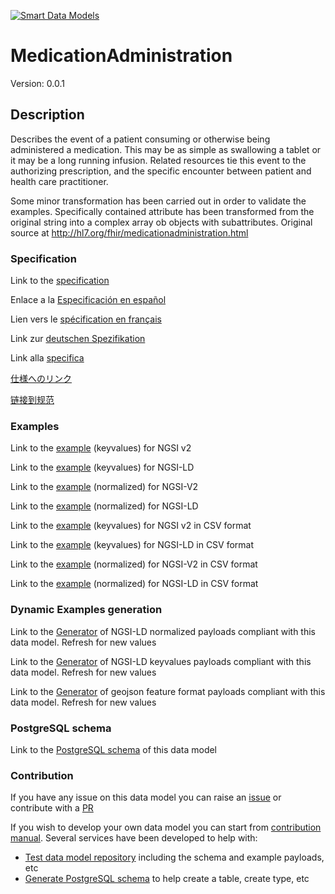 [![Smart Data Models](https://smartdatamodels.org/wp-content/uploads/2022/01/SmartDataModels_logo.png "Logo")](https://smartdatamodels.org)
# MedicationAdministration
Version: 0.0.1

## Description 

Describes the event of a patient consuming or otherwise being administered a medication.  This may be as simple as swallowing a tablet or it may be a long running infusion.  Related resources tie this event to the authorizing prescription, and the specific encounter between patient and health care practitioner.

Some minor transformation has been carried out in order to validate the examples. Specifically contained attribute has been transformed from the original string into a complex array ob objects with subattributes. Original source at http://hl7.org/fhir/medicationadministration.html
### Specification

Link to the [specification](https://github.com/smart-data-models/dataModel.Hl7/blob/master/MedicationAdministration/doc/spec.md)

Enlace a la [Especificación en español](https://github.com/smart-data-models/dataModel.Hl7/blob/master/MedicationAdministration/doc/spec_ES.md)

Lien vers le [spécification en français](https://github.com/smart-data-models/dataModel.Hl7/blob/master/MedicationAdministration/doc/spec_FR.md)

Link zur [deutschen Spezifikation](https://github.com/smart-data-models/dataModel.Hl7/blob/master/MedicationAdministration/doc/spec_DE.md)

Link alla [specifica](https://github.com/smart-data-models/dataModel.Hl7/blob/master/MedicationAdministration/doc/spec_IT.md)

[仕様へのリンク](https://github.com/smart-data-models/dataModel.Hl7/blob/master/MedicationAdministration/doc/spec_JA.md)

[链接到规范](https://github.com/smart-data-models/dataModel.Hl7/blob/master/MedicationAdministration/doc/spec_ZH.md)
### Examples

Link to the [example](https://smart-data-models.github.io/dataModel.Hl7/MedicationAdministration/examples/example.json) (keyvalues) for NGSI v2

Link to the [example](https://smart-data-models.github.io/dataModel.Hl7/MedicationAdministration/examples/example.jsonld) (keyvalues) for NGSI-LD

Link to the [example](https://smart-data-models.github.io/dataModel.Hl7/MedicationAdministration/examples/example-normalized.json) (normalized) for NGSI-V2

Link to the [example](https://smart-data-models.github.io/dataModel.Hl7/MedicationAdministration/examples/example-normalized.jsonld) (normalized) for NGSI-LD

Link to the [example](https://github.com/smart-data-models/dataModel.Hl7/blob/master/MedicationAdministration/examples/example.json.csv) (keyvalues) for NGSI v2 in CSV format

Link to the [example](https://github.com/smart-data-models/dataModel.Hl7/blob/master/MedicationAdministration/examples/example.jsonld.csv) (keyvalues) for NGSI-LD in CSV format

Link to the [example](https://github.com/smart-data-models/dataModel.Hl7/blob/master/MedicationAdministration/examples/example-normalized.json.csv) (normalized) for NGSI-V2 in CSV format

Link to the [example](https://github.com/smart-data-models/dataModel.Hl7/blob/master/MedicationAdministration/examples/example-normalized.jsonld.csv) (normalized) for NGSI-LD in CSV format
### Dynamic Examples generation

Link to the [Generator](https://smartdatamodels.org/extra/ngsi-ld_generator.php?schemaUrl=https://raw.githubusercontent.com/smart-data-models/dataModel.Hl7/master/MedicationAdministration/schema.json&email=info@smartdatamodels.org) of NGSI-LD normalized payloads compliant with this data model. Refresh for new values

Link to the [Generator](https://smartdatamodels.org/extra/ngsi-ld_generator_keyvalues.php?schemaUrl=https://raw.githubusercontent.com/smart-data-models/dataModel.Hl7/master/MedicationAdministration/schema.json&email=info@smartdatamodels.org) of NGSI-LD keyvalues payloads compliant with this data model. Refresh for new values

Link to the [Generator](https://smartdatamodels.org/extra/geojson_features_generator.php?schemaUrl=https://raw.githubusercontent.com/smart-data-models/dataModel.Hl7/master/MedicationAdministration/schema.json&email=info@smartdatamodels.org) of geojson feature format payloads compliant with this data model. Refresh for new values
### PostgreSQL schema

Link to the [PostgreSQL schema](https://github.com/smart-data-models/dataModel.Hl7/blob/master/MedicationAdministration/schema.sql) of this data model
### Contribution

 If you have any issue on this data model you can raise an [issue](https://github.com/smart-data-models/dataModel.Hl7/issues)  or contribute with a [PR](https://github.com/smart-data-models/dataModel.Hl7/pulls)

 If you wish to develop your own data model you can start from [contribution manual](https://bit.ly/contribution_manual). Several services have been developed to help with: 
 - [Test data model repository](https://smartdatamodels.org/index.php/data-models-contribution-api/) including the schema and example payloads, etc
 - [Generate PostgreSQL schema](https://smartdatamodels.org/index.php/sql-service/) to help create a table, create type, etc
